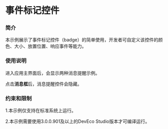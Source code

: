 # 事件标记控件

### 简介<a name="section104mcpsimp"></a>

本示例展示了事件标记控件（badge）的简单使用，开发者可自定义该控件的颜色、大小、放置位置、响应事件等能力。

### 使用说明<a name="section107mcpsimp"></a>

进入应用主界面后，会显示两种消息提醒示例。

点击**消息框**后，消息提醒控件会隐藏。

### 约束和限制<a name="section112mcpsimp"></a>

1.本示例仅支持在标准系统上运行。

2.本示例需要使用3.0.0.901及以上的DevEco Studio版本才可编译运行。

